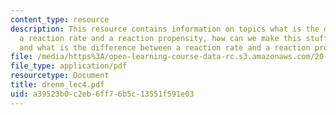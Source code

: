 ```yaml
---
content_type: resource
description: This resource contains information on topics what is the difference between
  a reaction rate and a reaction propensity, how can we make this stuff compute faster
  and what is the difference between a reaction rate and a reaction propensity.
file: /media/https%3A/open-learning-course-data-rc.s3.amazonaws.com/20-181-computation-for-biological-engineers-fall-2006/a39523b0c2eb6ff76b5c13551f591e03_drenm_lec4.pdf
file_type: application/pdf
resourcetype: Document
title: drenm_lec4.pdf
uid: a39523b0-c2eb-6ff7-6b5c-13551f591e03
---
```

